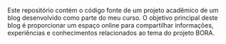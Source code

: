 
Este repositório contém o código fonte de um projeto acadêmico de um blog desenvolvido como parte do meu curso. 
O objetivo principal deste blog é proporcionar um espaço online para compartilhar informações, experiências e conhecimentos relacionados ao tema do projeto BORA.
